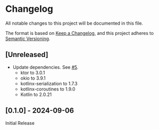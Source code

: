 # Changelog

All notable changes to this project will be documented in this file.

The format is based on [Keep a Changelog](https://keepachangelog.com/en/1.0.0/), and this project adheres to [Semantic Versioning](https://semver.org/spec/v2.0.0.html).

## [Unreleased]

 * Update dependencies. See [#5](https://github.com/collectiveidea/oauth-kmp/pull/5).
   * ktor to 3.0.1
   * okio to 3.9.1
   * kotlinx-serialization to 1.7.3
   * kotlinx-coroutines to 1.9.0
   * Kotlin to 2.0.21

## [0.1.0] - 2024-09-06

Initial Release

